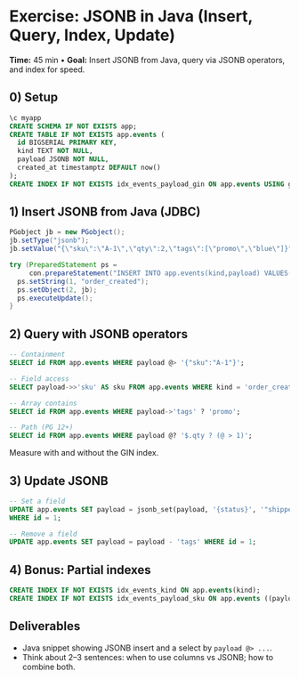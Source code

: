 # Exercise: JSONB in Java (Insert, Query, Index, Update)

**Time:** 45 min • **Goal:** Insert JSONB from Java, query via JSONB operators, and index for speed.

## 0) Setup
```sql
\c myapp
CREATE SCHEMA IF NOT EXISTS app;
CREATE TABLE IF NOT EXISTS app.events (
  id BIGSERIAL PRIMARY KEY,
  kind TEXT NOT NULL,
  payload JSONB NOT NULL,
  created_at timestamptz DEFAULT now()
);
CREATE INDEX IF NOT EXISTS idx_events_payload_gin ON app.events USING gin (payload jsonb_path_ops);
```

## 1) Insert JSONB from Java (JDBC)
```java
PGobject jb = new PGobject();
jb.setType("jsonb");
jb.setValue("{\"sku\":\"A-1\",\"qty\":2,\"tags\":[\"promo\",\"blue\"]}");

try (PreparedStatement ps =
     con.prepareStatement("INSERT INTO app.events(kind,payload) VALUES(?,?)")) {
  ps.setString(1, "order_created");
  ps.setObject(2, jb);
  ps.executeUpdate();
}
```

## 2) Query with JSONB operators
```sql
-- Containment
SELECT id FROM app.events WHERE payload @> '{"sku":"A-1"}';

-- Field access
SELECT payload->>'sku' AS sku FROM app.events WHERE kind = 'order_created';

-- Array contains
SELECT id FROM app.events WHERE payload->'tags' ? 'promo';

-- Path (PG 12+)
SELECT id FROM app.events WHERE payload @? '$.qty ? (@ > 1)';
```
Measure with and without the GIN index.

## 3) Update JSONB
```sql
-- Set a field
UPDATE app.events SET payload = jsonb_set(payload, '{status}', '"shipped"', true)
WHERE id = 1;

-- Remove a field
UPDATE app.events SET payload = payload - 'tags' WHERE id = 1;
```

## 4) Bonus: Partial indexes
```sql
CREATE INDEX IF NOT EXISTS idx_events_kind ON app.events(kind);
CREATE INDEX IF NOT EXISTS idx_events_payload_sku ON app.events ((payload->>'sku'));
```

## Deliverables
- Java snippet showing JSONB insert and a select by `payload @> ...`.
- Think about 2–3 sentences: when to use columns vs JSONB; how to combine both.
